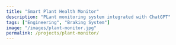 ```yaml
---
title: "Smart Plant Health Monitor"
description: "PLant monitoring system integrated with ChatGPT"
tags: ["Engineering", "Braking System"]
image: "/images/plant-monitor.jpg"
permalink: /projects/plant-monitor/
---
```

